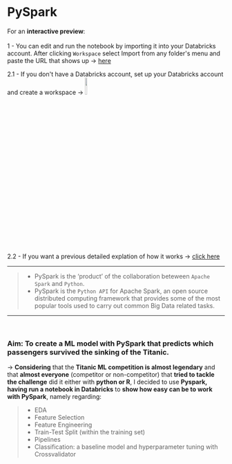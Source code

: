 # PySpark
For an **interactive preview**:<br><br>
1 - You can edit and run the notebook by importing it into your Databricks account. After clicking `Workspace` select Import from any folder's menu and paste the URL that shows up → [here](https://databricks-prod-cloudfront.cloud.databricks.com/public/4027ec902e239c93eaaa8714f173bcfc/1199654668581148/4023091891084761/7048844156867682/latest.html)

2.1 - If you don't have a Databricks account, set up your Databricks account and create a workspace → [<img src="https://go.granicus.com/rs/231-DWB-776/images/databricks.png" width="10%">](https://databricks.com/)</br> 

2.2 - If you want a previous detailed explation of how it works → [click here](https://docs.databricks.com/getting-started/account-setup.html)
- - - 
 > - PySpark is the ‘product’ of the collaboration beteween `Apache Spark` and `Python`.
 > - PySpark is the `Python API` for Apache Spark, an open source distributed computing framework that provides some of the most popular tools used to carry out common Big Data related tasks.
- - - 
<br>

###	Aim: To create a ML model with PySpark that predicts which passengers survived the sinking of the Titanic. 

→	**Considering** that the **Titanic ML competition is almost legendary** and that **almost everyone** (competitor or non-competitor) that **tried to tackle the challenge** did it either with **python or R**, I decided to use **Pyspark, having run a notebook in Databricks** to **show how easy can be to work with PySpark**, namely regarding:<br>

> -	EDA
> -	Feature Selection
> -	Feature Engineering
> -	Train-Test Split (within the training set)
> -	Pipelines
> -	Classification: a baseline model and hyperparameter tuning with Crossvalidator
